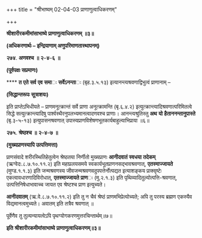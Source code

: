 +++
title = "श्रीभाष्यम् 02-04-03 प्राणाणुत्वाधिकरणम्"

+++


**श्रीशारीरकमीमांसाभाष्ये** **प्राणाणुत्वाधिकरणम्** **॥३॥**

**(अधिकरणार्थः – इन्द्रियाणाम् अणुपरिमाणतास्थापनम्)**

**२७४**. **अणवश्च** **॥** **२**–**४**–**६** **॥**

**(पूर्वपक्षः सप्रमाणः)**

**** **त** **एते** **सर्व** **एव** **समा**ः **सर्वेऽनन्ता**ः (बृह.३.५.१३) इत्यानन्त्यश्रवणाद्विभुत्वं प्राणानाम् –

**(सिद्धान्तरूपः सूत्राशयः)**

इति प्राप्तेऽभिधीयते – प्राणमनूत्क्रान्तं सर्वे प्राणा अनूत्क्रामन्ति (बृ.६.४.२) इत्युत्क्रान्त्यादिश्रवणात्परिमितत्वे सिद्धे सत्युत्क्रान्त्यादिषु पार्श्वस्थैरनुपलभ्यमानत्वादणवश्च प्राणाः। आनन्त्यश्रुतिस्तु **अथ** **यो** **हैताननन्तानुपास्ते** (बृ.३-५-१३) इत्युपासनश्रवणात् उपास्यप्राणविशेषणभूतकार्यबाहुल्याभिप्राया ॥६॥

**२७५**. **श्रेष्ठश्च** **॥** **२**–**४**–**७** **॥**

**(मुख्यप्राणस्यापि उत्पत्तिमत्ता)**

प्राणसंवादे शरीरस्थितिहेतुत्वेन श्रेष्ठतया निर्णीतो मुख्यप्राणः **आनीदवातं** **स्वधया** **तदेकम्** (ऋग्वेदः.८.७.१०.११.२) इति महाप्रलयसमये स्वकार्यभूतप्राणनसद्भावश्रवणात्, **एतस्माज्जायते** (मुण्ड.१.१.३) इति जन्मश्रवणस्य जीवजन्मश्रवणवदुपपत्तेर्नोत्पद्यत इत्याशङ्कय प्राक्सृष्टेः एकत्वावधारणादिविरोधात्, **एतस्माज्जायते** **प्राण**ः (मु.२.१.३) इति पृथिव्यादितुल्योत्पत्ति-श्रवणात्, उत्पत्तिनिषेधाभावाच्च जायत एव श्रेष्टश्च प्राण इत्युच्यते।

**आनीदवातम्** (ऋ.वे.८.७.१०.११.२) इति तु न चैवं श्रेष्ठं प्राणमभिप्रेत्योच्यते; अपि तु परस्य ब्रह्मण एकस्यैव विद्यमानत्वमुच्यते। अवातम् इति तत्रैव श्रवणात् ॥

पूर्वेणैव तु तुल्यन्यायत्वेऽपि पृथग्योगकरणमुत्तरचिन्तार्थम्॥७॥

**इति** **श्रीशारीरकमीमांसाभाष्ये** **प्राणाणुत्वाधिकरणम्॥३॥**


